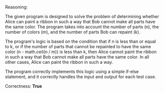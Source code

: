 Reasoning:

The given program is designed to solve the problem of determining whether Alice can paint a ribbon in such a way that Bob cannot make all parts have the same color. The program takes into account the number of parts (n), the number of colors (m), and the number of parts Bob can repaint (k).

The program's logic is based on the condition that if n is less than or equal to k, or if the number of parts that cannot be repainted to have the same color (n - math.ceil(n / m)) is less than k, then Alice cannot paint the ribbon in such a way that Bob cannot make all parts have the same color. In all other cases, Alice can paint the ribbon in such a way.

The program correctly implements this logic using a simple if-else statement, and it correctly handles the input and output for each test case.

Correctness: **True**